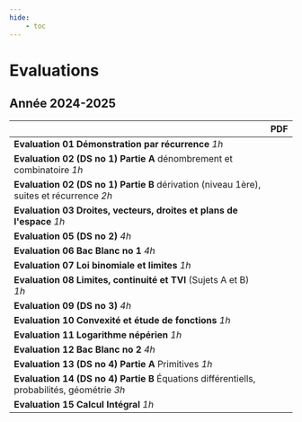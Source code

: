 ```yaml
--- 
hide:
    - toc 
---
```

# Evaluations
 
## Année 2024-2025

|  		   											|   PDF    |  
|---------------------------------------------------|:-------------:|
| **Evaluation 01 Démonstration par récurrence**  _1h_		|  |   
| **Evaluation 02 (DS no 1) Partie A** dénombrement et combinatoire  _1h_		|  |     
| **Evaluation 02 (DS no 1) Partie B** dérivation (niveau 1ère), suites et récurrence _2h_	 |  |   
| **Evaluation 03 Droites, vecteurs, droites et plans de l'espace** _1h_		|  |    
| **Evaluation 05 (DS no 2)**  _4h_		|  |    
| **Evaluation 06 Bac Blanc no 1** _4h_		|  |    
| **Evaluation 07 Loi binomiale et limites** _1h_		|  |     
| **Evaluation 08 Limites, continuité et TVI** (Sujets A et B) _1h_		|  |    
| **Evaluation 09 (DS no 3)** _4h_		|  |    
| **Evaluation 10 Convexité et étude de fonctions** _1h_		|  |   
| **Evaluation 11 Logarithme népérien** _1h_		|  |   
| **Evaluation 12 Bac Blanc no 2** _4h_		|  |     
| **Evaluation 13 (DS no 4) Partie A** Primitives _1h_ 	|  |    
| **Evaluation 14 (DS no 4) Partie B** Équations différentiells, probabilités, géométrie _3h_ 	|  |
| **Evaluation 15 Calcul Intégral** _1h_ 	|  |   


  